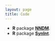 ```yaml
---
layout: page
title: Code
---
```


- **R** package [**NNDM**](https://github.com/shounakchattopadhyay/NN-DM).
- **R** package [**SynInt**](https://github.com/shounakchattopadhyay/SynInt).

